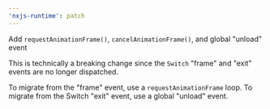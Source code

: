 ```yaml
---
'nxjs-runtime': patch
---
```


Add `requestAnimationFrame()`, `cancelAnimationFrame()`, and global "unload" event

This is technically a breaking change since the `Switch` "frame" and "exit" events are no longer dispatched.

To migrate from the "frame" event, use a `requestAnimationFrame` loop.
To migrate from the Switch "exit" event, use a global "unload" event.
